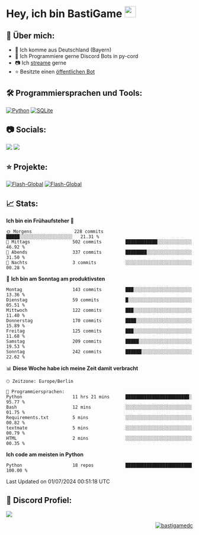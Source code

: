 # Hey, ich bin BastiGame <img src="https://raw.githubusercontent.com/MartinHeinz/MartinHeinz/master/wave.gif" width="30px">

## 📌 Über mich:
- 📍 Ich komme aus Deutschland (Bayern)
- 📝 Ich Programmiere gerne Discord Bots in py-cord
- 📷 Ich [streame](https://twitch.tv/bastigametv) gerne
- ⭐ Besitzte einen [öffentlichen Bot](https://discord.com/api/oauth2/authorize?client_id=1169681232532099112&permissions=430302428277&scope=bot%20applications.commands)

## 🛠️ Programmiersprachen und Tools:
[![Python](https://img.shields.io/badge/python-3670A0?style=for-the-badge&logo=python&logoColor=ffdd54)](https://github.com/Pycord-Development/pycord)
[![SQLite](https://img.shields.io/badge/sqlite-%2307405e.svg?style=for-the-badge&logo=sqlite&logoColor=white)](https://github.com/sqlite/sqlite)


## 📷 Socials:  
[![](https://img.shields.io/badge/Discord-5865F2?logo=discord&logoColor=white&style=for-the-badge)]([https://discord.com/users/203208036053942272](https://discord.gg/Pnw5vEjRZ5))
[![](https://img.shields.io/twitch/status/silbergecko_tv?style=for-the-badge&logo=twitch&logoColor=white&color=purple)](https://twitch.tv/bastigametv)

## ⭐ Projekte:
[![Flash-Global](https://img.shields.io/badge/Flash_Global-00A966?style=for-the-badge&logo=wechat&logoColor=white)](https://discord.com/api/oauth2/authorize?client_id=1169681232532099112&permissions=430302428277&scope=bot%20applications.commands)
[![Flash-Global](https://img.shields.io/badge/FlashBot-00A966?style=for-the-badge&logo=wechat&logoColor=white)](https://discord.com/api/oauth2/authorize?client_id=1111374314340626433&permissions=1497266007286&scope=bot%20applications.commands)

## 📈 Stats:
<!--START_SECTION:waka-->
**Ich bin ein Frühaufsteher 🐤** 

```text
🌞 Morgens                228 commits         █████░░░░░░░░░░░░░░░░░░░░   21.31 % 
🌆 Mittags                502 commits         ████████████░░░░░░░░░░░░░   46.92 % 
🌃 Abends                 337 commits         ████████░░░░░░░░░░░░░░░░░   31.50 % 
🌙 Nachts                 3 commits           ░░░░░░░░░░░░░░░░░░░░░░░░░   00.28 % 
```
📅 **Ich bin am Sonntag am produktivsten** 

```text
Montag                   143 commits         ███░░░░░░░░░░░░░░░░░░░░░░   13.36 % 
Dienstag                 59 commits          █░░░░░░░░░░░░░░░░░░░░░░░░   05.51 % 
Mittwoch                 122 commits         ███░░░░░░░░░░░░░░░░░░░░░░   11.40 % 
Donnerstag               170 commits         ████░░░░░░░░░░░░░░░░░░░░░   15.89 % 
Freitag                  125 commits         ███░░░░░░░░░░░░░░░░░░░░░░   11.68 % 
Samstag                  209 commits         █████░░░░░░░░░░░░░░░░░░░░   19.53 % 
Sonntag                  242 commits         ██████░░░░░░░░░░░░░░░░░░░   22.62 % 
```


📊 **Diese Woche habe ich meine Zeit damit verbracht** 

```text
🕑︎ Zeitzone: Europe/Berlin

💬 Programmiersprachen: 
Python                   11 hrs 21 mins      ████████████████████████░   95.77 % 
Bash                     12 mins             ░░░░░░░░░░░░░░░░░░░░░░░░░   01.75 % 
Requirements.txt         5 mins              ░░░░░░░░░░░░░░░░░░░░░░░░░   00.82 % 
textmate                 5 mins              ░░░░░░░░░░░░░░░░░░░░░░░░░   00.79 % 
HTML                     2 mins              ░░░░░░░░░░░░░░░░░░░░░░░░░   00.35 % 
```

**Ich code am meisten in Python** 

```text
Python                   18 repos            █████████████████████████   100.00 % 
```




 Last Updated on 01/07/2024 00:51:18 UTC
<!--END_SECTION:waka-->

## 🔎 Discord Profiel:
<a href="https://discord.com/users/1018150165489668227"><img src="https://lanyard.cnrad.dev/api/1018150165489668227"><p/>

<p align="right">
  <img align="center" src="https://komarev.com/ghpvc/?username=bastigamedc&label=Profile%20views&color=0e75b6&style=flat" alt="bastigamedc"/>
</p>
